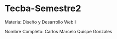 # Tecba-Semestre2
Materia: Diseño y Desarrollo Web I

Nombre Completo: Carlos Marcelo Quispe Gonzales
